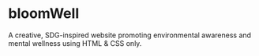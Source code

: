 # bloomWell
A creative, SDG-inspired website promoting environmental awareness and mental wellness using HTML &amp; CSS only.
